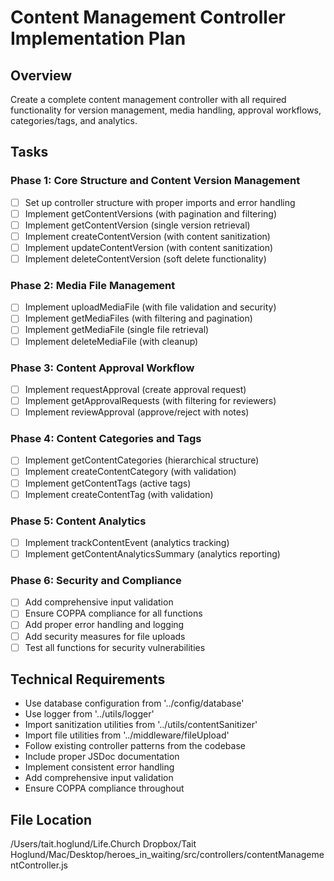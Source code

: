 # Content Management Controller Implementation Plan

## Overview
Create a complete content management controller with all required functionality for version management, media handling, approval workflows, categories/tags, and analytics.

## Tasks

### Phase 1: Core Structure and Content Version Management
- [ ] Set up controller structure with proper imports and error handling
- [ ] Implement getContentVersions (with pagination and filtering)  
- [ ] Implement getContentVersion (single version retrieval)
- [ ] Implement createContentVersion (with content sanitization)
- [ ] Implement updateContentVersion (with content sanitization)
- [ ] Implement deleteContentVersion (soft delete functionality)

### Phase 2: Media File Management
- [ ] Implement uploadMediaFile (with file validation and security)
- [ ] Implement getMediaFiles (with filtering and pagination)
- [ ] Implement getMediaFile (single file retrieval)
- [ ] Implement deleteMediaFile (with cleanup)

### Phase 3: Content Approval Workflow
- [ ] Implement requestApproval (create approval request)
- [ ] Implement getApprovalRequests (with filtering for reviewers)
- [ ] Implement reviewApproval (approve/reject with notes)

### Phase 4: Content Categories and Tags
- [ ] Implement getContentCategories (hierarchical structure)
- [ ] Implement createContentCategory (with validation)
- [ ] Implement getContentTags (active tags)
- [ ] Implement createContentTag (with validation)

### Phase 5: Content Analytics
- [ ] Implement trackContentEvent (analytics tracking)
- [ ] Implement getContentAnalyticsSummary (analytics reporting)

### Phase 6: Security and Compliance
- [ ] Add comprehensive input validation
- [ ] Ensure COPPA compliance for all functions
- [ ] Add proper error handling and logging
- [ ] Add security measures for file uploads
- [ ] Test all functions for security vulnerabilities

## Technical Requirements
- Use database configuration from '../config/database'
- Use logger from '../utils/logger'
- Import sanitization utilities from '../utils/contentSanitizer'
- Import file utilities from '../middleware/fileUpload'
- Follow existing controller patterns from the codebase
- Include proper JSDoc documentation
- Implement consistent error handling
- Add comprehensive input validation
- Ensure COPPA compliance throughout

## File Location
/Users/tait.hoglund/Life.Church Dropbox/Tait Hoglund/Mac/Desktop/heroes_in_waiting/src/controllers/contentManagementController.js